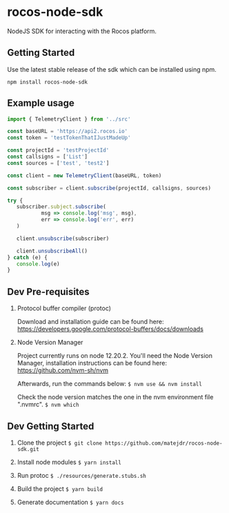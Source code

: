 # rocos-node-sdk
NodeJS SDK for interacting with the Rocos platform.

## Getting Started
Use the latest stable release of the sdk which can be installed using npm.

`npm install rocos-node-sdk`

## Example usage

```typescript
import { TelemetryClient } from '../src'

const baseURL = 'https://api2.rocos.io'
const token = 'testTokenThatIJustMadeUp'

const projectId = 'testProjectId'
const callsigns = ['List']
const sources = ['test', 'test2']

const client = new TelemetryClient(baseURL, token)

const subscriber = client.subscribe(projectId, callsigns, sources)

try {
   subscriber.subject.subscribe(
           msg => console.log('msg', msg),
           err => console.log('err', err)
   )

   client.unsubscribe(subscriber)

   client.unsubscribeAll()
} catch (e) {
   console.log(e)
}
```

## Dev Pre-requisites

1. Protocol buffer compiler (protoc)

   Download and installation guide can be found here: https://developers.google.com/protocol-buffers/docs/downloads

2. Node Version Manager

   Project currently runs on node 12.20.2. You'll need the Node Version Manager, installation instructions can be found here: https://github.com/nvm-sh/nvm

   Afterwards, run the commands below:
   `$ nvm use && nvm install`

   Check the node version matches the one in the nvm environment file ".nvmrc".
   `$ nvm which`

## Dev Getting Started

1. Clone the project
   `$ git clone https://github.com/matejdr/rocos-node-sdk.git`

2. Install node modules
   `$ yarn install`

3. Run protoc
   `$ ./resources/generate.stubs.sh`

4. Build the project
   `$ yarn build`

5. Generate documentation
   `$ yarn docs`
